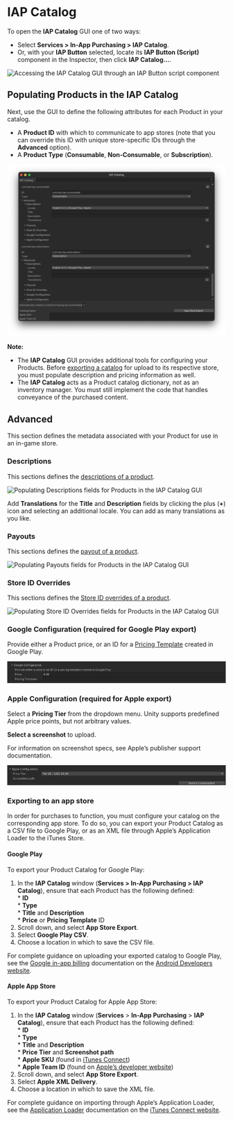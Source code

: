 # IAP Catalog

To open the __IAP Catalog__ GUI one of two ways:
 
* Select  __Services &gt; In-App Purchasing &gt; IAP Catalog__.
* Or, with your __IAP Button__ selected, locate its __IAP Button (Script)__ component in the Inspector, then click __IAP Catalog…__. 

![Accessing the **IAP Catalog** GUI through an **IAP Button** script component](images/OpenCatalogGUI.png)

## Populating Products in the IAP Catalog

Next, use the GUI to define the following attributes for each Product in your catalog.

* A __Product ID__ with which to communicate to app stores (note that you can override this ID with unique store-specific IDs through the __Advanced__ option).
* A __Product Type__ (__Consumable__, __Non-Consumable__, or __Subscription__).

![Populating Product information in the **IAP Catalog** GUI](images/IAPCatalogGUI.png)

**Note:** 
- The __IAP Catalog__ GUI provides additional tools for configuring your Products. Before [exporting a catalog](#Exporting-to-an-app-store) for upload to its respective store, you must populate description and pricing information as well.
- The __IAP Catalog__ acts as a Product catalog dictionary, not as an inventory manager. You must still implement the code that handles conveyance of the purchased content.

## Advanced
This section defines the metadata associated with your Product for use in an in-game store.

### Descriptions
This sections defines the [descriptions of a product](DefiningProductsOverview.md#Descriptions).

![Populating **Descriptions** fields for Products in the **IAP Catalog** GUI](images/ProductDescription.png)

Add __Translations__ for the __Title__ and __Description__ fields by clicking the plus (__+__) icon and selecting an additional locale. You can add as many translations as you like.

### Payouts
This sections defines the [payout of a product](DefiningProductsOverview.md#Payouts). 

![Populating **Payouts** fields for Products in the **IAP Catalog** GUI](images/Payouts.png)

### Store ID Overrides
This sections defines the [Store ID overrides of a product](DefiningProductsOverview.md#Store-ID-Overrides).

![Populating **Store ID Overrides** fields for Products in the **IAP Catalog** GUI](images/StoreIdOverride.png)

### Google Configuration (required for Google Play export)
Provide either a Product price, or an ID for a [Pricing Template](https://support.google.com/googleplay/android-developer/answer/6334373) created in Google Play.

![Populating **Google Configuration** fields for Products in the **IAP Catalog** GUI.](images/GoogleConfig.png)

### Apple Configuration (required for Apple export)
Select a **Pricing Tier** from the dropdown menu. Unity supports predefined Apple price points, but not arbitrary values.

__Select a screenshot__ to upload. 

For information on screenshot specs, see Apple’s publisher support documentation.

![Populating **Apple Configuration** fields for Products in the **IAP Catalog** GUI.](images/AppleConfig.png)

### Exporting to an app store
In order for purchases to function, you must configure your catalog on the corresponding app store. To do so, you can export your Product Catalog as a CSV file to Google Play, or as an XML file through Apple’s Application Loader to the iTunes Store.

#### Google Play
To export your Product Catalog for Google Play:

1. In the __IAP Catalog__ window (__Services &gt; In-App Purchasing &gt; IAP Catalog__), ensure that each Product has the following defined:<br/>* __ID__ <br/>* __Type__ <br/>* __Title__ and __Description__ <br/>* __Price__ or __Pricing Template__ ID
2. Scroll down, and select __App Store Export__.
3. Select __Google Play CSV__.
4. Choose a location in which to save the CSV file.

For complete guidance on uploading your exported catalog to Google Play, see the [Google in-app billing](https://developer.android.com/google/play/billing/billing_admin.html#billing-list-setup) documentation on the [Android Developers website](https://developer.android.com).

#### Apple App Store
To export your Product Catalog for Apple App Store:

1. In the **IAP Catalog** window (**Services** &gt; **In-App Purchasing** &gt; **IAP Catalog**), ensure that each Product has the following defined:<br/>* **ID** <br/>* **Type** <br/>* **Title** and **Description** <br/>* **Price Tier** and **Screenshot path** <br/>*
   **Apple SKU** (found in [iTunes Connect](https://itunesconnect.apple.com)) <br/>* **Apple Team ID** (found on [Apple’s developer website](https://developer.apple.com))
2. Scroll down, and select **App Store Export**.
3. Select **Apple XML Delivery**.
4. Choose a location in which to save the XML file.

For complete guidance on importing through Apple’s Application Loader, see the [Application Loader](https://itunesconnect.apple.com/docs/UsingApplicationLoader.pdf) documentation on the [iTunes Connect website](https://itunesconnect.apple.com).
